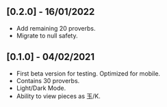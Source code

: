 ## [0.2.0] - 16/01/2022

* Add remaining 20 proverbs.
* Migrate to null safety.

## [0.1.0] - 04/02/2021

* First beta version for testing. Optimized for mobile.
* Contains 30 proverbs.
* Light/Dark Mode.
* Ability to view pieces as 玉/K.
